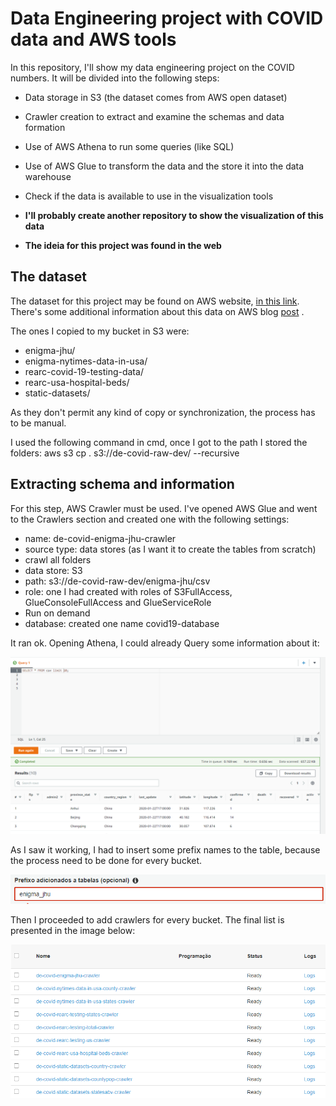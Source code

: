 # Data Engineering project with COVID data and AWS tools

In this repository, I'll show my data engineering project on the COVID numbers. It will be divided into the following steps:
- Data storage in S3 (the dataset comes from AWS open dataset)
- Crawler creation to extract and examine the schemas and data formation
- Use of AWS Athena to run some queries (like SQL)
- Use of AWS Glue to transform the data and the store it into the data warehouse
- Check if the data is available to use in the visualization tools


- **I'll probably create another repository to show the visualization of this data** </br>
- **The ideia for this project was found in the web** </br>

## The dataset

The dataset for this project may be found on AWS website, [in this link](https://s3.console.aws.amazon.com/s3/buckets/covid19-lake/?region=us-east-2&tab=objects).</br>
There's some additional information about this data on AWS blog [post](https://aws.amazon.com/pt/blogs/big-data/a-public-data-lake-for-analysis-of-covid-19-data/#:~:text=The%20AWS%20COVID%2D19%20data,all%20the%20available%20data%20sources.) .

The ones I copied to my bucket in S3 were:
- enigma-jhu/
- enigma-nytimes-data-in-usa/
- rearc-covid-19-testing-data/
- rearc-usa-hospital-beds/
- static-datasets/

As they don't permit any kind of copy or synchronization, the process has to be manual.

I used the following command in cmd, once I got to the path I stored the folders: aws s3 cp . s3://de-covid-raw-dev/ --recursive 

## Extracting schema and information

For this step, AWS Crawler must be used. I've opened AWS Glue and went to the Crawlers section and created one with the following settings:
- name: de-covid-enigma-jhu-crawler
- source type: data stores (as I want it to create the tables from scratch)
- crawl all folders
- data store: S3
- path: s3://de-covid-raw-dev/enigma-jhu/csv
- role: one I had created with roles of S3FullAccess, GlueConsoleFullAccess and GlueServiceRole
- Run on demand
- database: created one name covid19-database

It ran ok. Opening Athena, I could already Query some information about it:

![alt text](https://github.com/jack3DX/Data-Engineering-COVID_database-AWS/blob/main/images/FirstQuery.PNG?raw=true)

As I saw it working, I had to insert some prefix names to the table, because the process need to be done for every bucket.

![alt text](https://github.com/jack3DX/Data-Engineering-COVID_database-AWS/blob/main/images/TableNamePrefix.PNG?raw=true)

Then I proceeded to add crawlers for every bucket. The final list is presented in the image below:

![alt text](https://github.com/jack3DX/Data-Engineering-COVID_database-AWS/blob/main/images/CrawlersList.PNG?raw=true)




